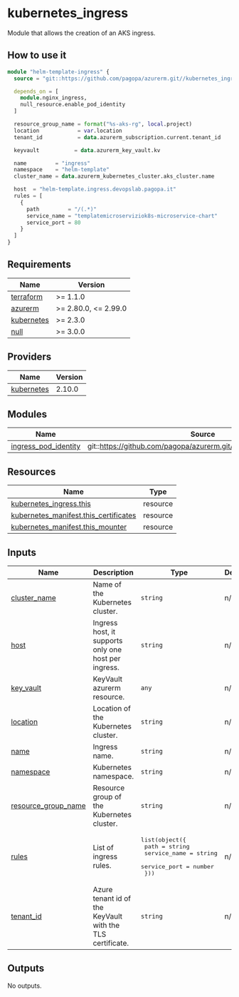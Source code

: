 # kubernetes\_ingress

Module that allows the creation of an AKS ingress.

## How to use it

```tf
module "helm-template-ingress" {
  source = "git::https://github.com/pagopa/azurerm.git//kubernetes_ingress?ref=k8s-ingress"

  depends_on = [
    module.nginx_ingress,
    null_resource.enable_pod_identity
  ]

  resource_group_name = format("%s-aks-rg", local.project)
  location            = var.location
  tenant_id           = data.azurerm_subscription.current.tenant_id

  keyvault           = data.azurerm_key_vault.kv

  name         = "ingress"
  namespace    = "helm-template"
  cluster_name = data.azurerm_kubernetes_cluster.aks_cluster.name

  host  = "helm-template.ingress.devopslab.pagopa.it"
  rules = [
    {
      path         = "/(.*)"
      service_name = "templatemicroserviziok8s-microservice-chart"
      service_port = 80
    }
  ]
}
```

<!-- markdownlint-disable -->
<!-- BEGINNING OF PRE-COMMIT-TERRAFORM DOCS HOOK -->
## Requirements

| Name | Version |
|------|---------|
| <a name="requirement_terraform"></a> [terraform](#requirement\_terraform) | >= 1.1.0 |
| <a name="requirement_azurerm"></a> [azurerm](#requirement\_azurerm) | >= 2.80.0, <= 2.99.0 |
| <a name="requirement_kubernetes"></a> [kubernetes](#requirement\_kubernetes) | >= 2.3.0 |
| <a name="requirement_null"></a> [null](#requirement\_null) | >= 3.0.0 |

## Providers

| Name | Version |
|------|---------|
| <a name="provider_kubernetes"></a> [kubernetes](#provider\_kubernetes) | 2.10.0 |

## Modules

| Name | Source | Version |
|------|--------|---------|
| <a name="module_ingress_pod_identity"></a> [ingress\_pod\_identity](#module\_ingress\_pod\_identity) | git::https://github.com/pagopa/azurerm.git//kubernetes_pod_identity | v2.11.0 |

## Resources

| Name | Type |
|------|------|
| [kubernetes_ingress.this](https://registry.terraform.io/providers/hashicorp/kubernetes/latest/docs/resources/ingress) | resource |
| [kubernetes_manifest.this_certificates](https://registry.terraform.io/providers/hashicorp/kubernetes/latest/docs/resources/manifest) | resource |
| [kubernetes_manifest.this_mounter](https://registry.terraform.io/providers/hashicorp/kubernetes/latest/docs/resources/manifest) | resource |

## Inputs

| Name | Description | Type | Default | Required |
|------|-------------|------|---------|:--------:|
| <a name="input_cluster_name"></a> [cluster\_name](#input\_cluster\_name) | Name of the Kubernetes cluster. | `string` | n/a | yes |
| <a name="input_host"></a> [host](#input\_host) | Ingress host, it supports only one host per ingress. | `string` | n/a | yes |
| <a name="input_key_vault"></a> [key\_vault](#input\_key\_vault) | KeyVault azurerm resource. | `any` | n/a | yes |
| <a name="input_location"></a> [location](#input\_location) | Location of the Kubernetes cluster. | `string` | n/a | yes |
| <a name="input_name"></a> [name](#input\_name) | Ingress name. | `string` | n/a | yes |
| <a name="input_namespace"></a> [namespace](#input\_namespace) | Kubernetes namespace. | `string` | n/a | yes |
| <a name="input_resource_group_name"></a> [resource\_group\_name](#input\_resource\_group\_name) | Resource group of the Kubernetes cluster. | `string` | n/a | yes |
| <a name="input_rules"></a> [rules](#input\_rules) | List of ingress rules. | <pre>list(object({<br>    path         = string<br>    service_name = string<br>    service_port = number<br>  }))</pre> | n/a | yes |
| <a name="input_tenant_id"></a> [tenant\_id](#input\_tenant\_id) | Azure tenant id of the KeyVault with the TLS certificate. | `string` | n/a | yes |

## Outputs

No outputs.
<!-- END OF PRE-COMMIT-TERRAFORM DOCS HOOK -->

